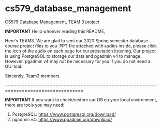 # cs579_database_management
CS579 Database Management, TEAM 3 project

**IMPORTANT**
Hello whoever reading this README,

Here's TEAM3. We are glad to sent our 2020 Spring semester database course project files to you.
PPT file attached with audios inside, please click the icon of the audio on each page for our presetation listening.
Our project is using PostgreSQL to storage our data and pgadmin v4 to manage. 
However, pgadmin v4 may not be necessary for you if you do not need a GUI tool.

Sincerely,
Team3 members

==================================================================================

**IMPORTANT**
If you want to check/restore our DB on your local environment, there are tools you may need:
1. PostgreSQL: https://www.postgresql.org/download/
2. pgadmin v4: https://www.pgadmin.org/download/
